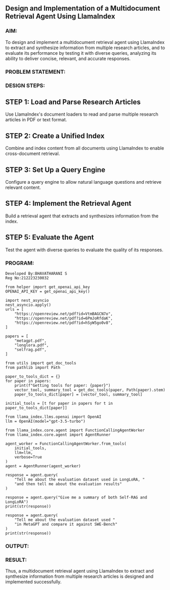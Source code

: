 ## Design and Implementation of a Multidocument Retrieval Agent Using LlamaIndex

### AIM:
To design and implement a multidocument retrieval agent using LlamaIndex to extract and synthesize information from multiple research articles, and to evaluate its performance by testing it with diverse queries, analyzing its ability to deliver concise, relevant, and accurate responses.

### PROBLEM STATEMENT:

### DESIGN STEPS:
## STEP 1: Load and Parse Research Articles
Use LlamaIndex's document loaders to read and parse multiple research articles in PDF or text format.

## STEP 2: Create a Unified Index
Combine and index content from all documents using LlamaIndex to enable cross-document retrieval.

## STEP 3: Set Up a Query Engine
Configure a query engine to allow natural language questions and retrieve relevant content.

## STEP 4: Implement the Retrieval Agent
Build a retrieval agent that extracts and synthesizes information from the index.

## STEP 5: Evaluate the Agent
Test the agent with diverse queries to evaluate the quality of its responses.
### PROGRAM:
```
Developed By:BHAVATHARANI S
Reg No:212223230032

from helper import get_openai_api_key
OPENAI_API_KEY = get_openai_api_key()

import nest_asyncio
nest_asyncio.apply()
urls = [
    "https://openreview.net/pdf?id=VtmBAGCN7o",
    "https://openreview.net/pdf?id=6PmJoRfdaK",
    "https://openreview.net/pdf?id=hSyW5go0v8",
]

papers = [
    "metagpt.pdf",
    "longlora.pdf",
    "selfrag.pdf",
]

from utils import get_doc_tools
from pathlib import Path

paper_to_tools_dict = {}
for paper in papers:
    print(f"Getting tools for paper: {paper}")
    vector_tool, summary_tool = get_doc_tools(paper, Path(paper).stem)
    paper_to_tools_dict[paper] = [vector_tool, summary_tool]

initial_tools = [t for paper in papers for t in paper_to_tools_dict[paper]]

from llama_index.llms.openai import OpenAI
llm = OpenAI(model="gpt-3.5-turbo")

from llama_index.core.agent import FunctionCallingAgentWorker
from llama_index.core.agent import AgentRunner

agent_worker = FunctionCallingAgentWorker.from_tools(
    initial_tools, 
    llm=llm, 
    verbose=True
)
agent = AgentRunner(agent_worker)

response = agent.query(
    "Tell me about the evaluation dataset used in LongLoRA, "
    "and then tell me about the evaluation results"
)

response = agent.query("Give me a summary of both Self-RAG and LongLoRA")
print(str(response))

response = agent.query(
    "Tell me about the evaluation dataset used "
    "in MetaGPT and compare it against SWE-Bench"
)
print(str(response))
``` 
### OUTPUT:

### RESULT:
Thus, a multidocument retrieval agent using LlamaIndex to extract and synthesize information from multiple research articles is designed and implemented successfully.

